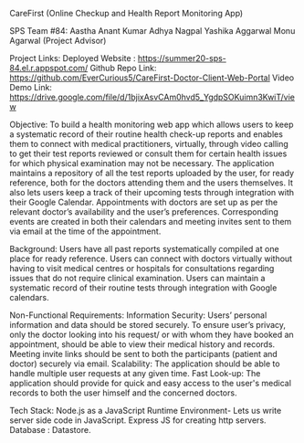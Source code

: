 
CareFirst
(Online Checkup and Health Report Monitoring App)


SPS Team #84:
Aastha Anant Kumar
Adhya Nagpal
Yashika Aggarwal
Monu Agarwal (Project Advisor)

Project Links:
Deployed Website : https://summer20-sps-84.el.r.appspot.com/
Github Repo Link: https://github.com/EverCurious5/CareFirst-Doctor-Client-Web-Portal
Video Demo Link: https://drive.google.com/file/d/1bjixAsvCAm0hvd5_YgdpSOKuimn3KwiT/view

Objective:
To build a health monitoring web app which allows users to keep a systematic record of their routine health check-up reports and enables them to connect with medical practitioners, virtually, through video calling to get their test reports reviewed or consult them for certain health issues for which physical examination may not be necessary. The application maintains a repository of all the test reports uploaded by the user, for ready reference, both for the doctors attending them and the users themselves. It also lets users keep a track of their upcoming tests through integration with their Google Calendar. Appointments with doctors are set up as per the relevant doctor’s availability and the user’s preferences. Corresponding events are created in both their calendars and meeting invites sent to them via email at the time of the appointment.

Background:
Users have all past reports systematically compiled at one place for ready reference.
Users can connect with doctors virtually without having to visit medical centres or hospitals for consultations regarding issues that do not require clinical examination.
Users can maintain a systematic record of their routine tests through integration with Google calendars.


Non-Functional Requirements:
Information Security: Users’ personal information and data should be stored securely. To ensure user’s privacy, only the doctor looking into his request/ or with whom they have booked an appointment, should be able to view their medical history and records. Meeting invite links should be sent to both the participants (patient and doctor) securely via email.
Scalability: The application should be able to handle multiple user requests at any given time.
Fast Look-up: The application should provide for quick and easy access to the user's medical records to both the user himself and the concerned doctors.

Tech Stack:
Node.js as a JavaScript Runtime Environment- Lets us write server side code in JavaScript.
Express JS for creating http servers.
Database : Datastore.
